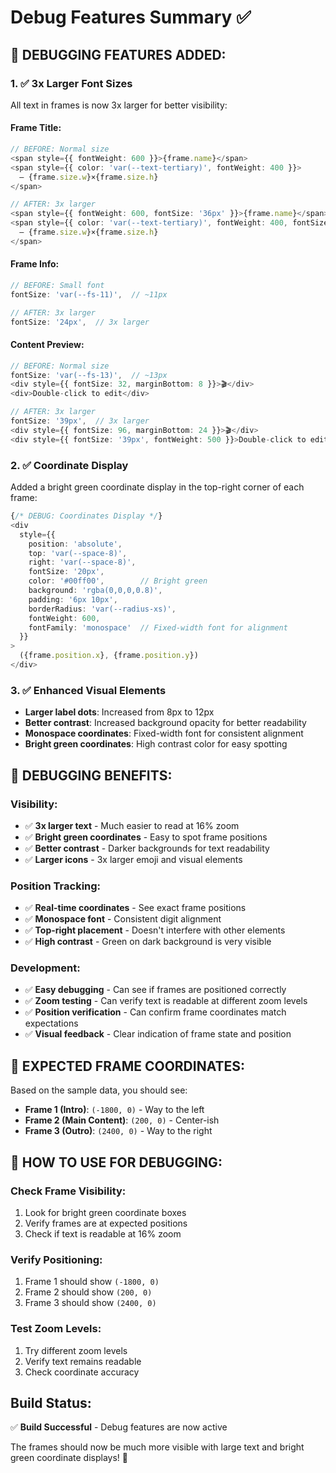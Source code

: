 # Debug Features Summary ✅

## 🎯 **DEBUGGING FEATURES ADDED:**

### **1. ✅ 3x Larger Font Sizes**
All text in frames is now 3x larger for better visibility:

#### **Frame Title:**
```typescript
// BEFORE: Normal size
<span style={{ fontWeight: 600 }}>{frame.name}</span>
<span style={{ color: 'var(--text-tertiary)', fontWeight: 400 }}>
  – {frame.size.w}×{frame.size.h}
</span>

// AFTER: 3x larger
<span style={{ fontWeight: 600, fontSize: '36px' }}>{frame.name}</span>
<span style={{ color: 'var(--text-tertiary)', fontWeight: 400, fontSize: '24px' }}>
  – {frame.size.w}×{frame.size.h}
</span>
```

#### **Frame Info:**
```typescript
// BEFORE: Small font
fontSize: 'var(--fs-11)',  // ~11px

// AFTER: 3x larger
fontSize: '24px',  // 3x larger
```

#### **Content Preview:**
```typescript
// BEFORE: Normal size
fontSize: 'var(--fs-13)',  // ~13px
<div style={{ fontSize: 32, marginBottom: 8 }}>🎬</div>
<div>Double-click to edit</div>

// AFTER: 3x larger
fontSize: '39px',  // 3x larger
<div style={{ fontSize: 96, marginBottom: 24 }}>🎬</div>
<div style={{ fontSize: '39px', fontWeight: 500 }}>Double-click to edit</div>
```

### **2. ✅ Coordinate Display**
Added a bright green coordinate display in the top-right corner of each frame:

```typescript
{/* DEBUG: Coordinates Display */}
<div 
  style={{
    position: 'absolute',
    top: 'var(--space-8)',
    right: 'var(--space-8)',
    fontSize: '20px',
    color: '#00ff00',        // Bright green
    background: 'rgba(0,0,0,0.8)',
    padding: '6px 10px',
    borderRadius: 'var(--radius-xs)',
    fontWeight: 600,
    fontFamily: 'monospace'  // Fixed-width font for alignment
  }}
>
  ({frame.position.x}, {frame.position.y})
</div>
```

### **3. ✅ Enhanced Visual Elements**
- **Larger label dots**: Increased from 8px to 12px
- **Better contrast**: Increased background opacity for better readability
- **Monospace coordinates**: Fixed-width font for consistent alignment
- **Bright green coordinates**: High contrast color for easy spotting

## 🎯 **DEBUGGING BENEFITS:**

### **Visibility:**
- ✅ **3x larger text** - Much easier to read at 16% zoom
- ✅ **Bright green coordinates** - Easy to spot frame positions
- ✅ **Better contrast** - Darker backgrounds for text readability
- ✅ **Larger icons** - 3x larger emoji and visual elements

### **Position Tracking:**
- ✅ **Real-time coordinates** - See exact frame positions
- ✅ **Monospace font** - Consistent digit alignment
- ✅ **Top-right placement** - Doesn't interfere with other elements
- ✅ **High contrast** - Green on dark background is very visible

### **Development:**
- ✅ **Easy debugging** - Can see if frames are positioned correctly
- ✅ **Zoom testing** - Can verify text is readable at different zoom levels
- ✅ **Position verification** - Can confirm frame coordinates match expectations
- ✅ **Visual feedback** - Clear indication of frame state and position

## 🎯 **EXPECTED FRAME COORDINATES:**

Based on the sample data, you should see:
- **Frame 1 (Intro)**: `(-1800, 0)` - Way to the left
- **Frame 2 (Main Content)**: `(200, 0)` - Center-ish
- **Frame 3 (Outro)**: `(2400, 0)` - Way to the right

## 🎯 **HOW TO USE FOR DEBUGGING:**

### **Check Frame Visibility:**
1. Look for bright green coordinate boxes
2. Verify frames are at expected positions
3. Check if text is readable at 16% zoom

### **Verify Positioning:**
1. Frame 1 should show `(-1800, 0)`
2. Frame 2 should show `(200, 0)` 
3. Frame 3 should show `(2400, 0)`

### **Test Zoom Levels:**
1. Try different zoom levels
2. Verify text remains readable
3. Check coordinate accuracy

## **Build Status:**
✅ **Build Successful** - Debug features are now active

The frames should now be much more visible with large text and bright green coordinate displays! 🎉
